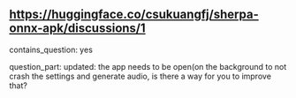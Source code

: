 ## https://huggingface.co/csukuangfj/sherpa-onnx-apk/discussions/1

contains_question: yes

question_part: updated: the app needs to be open(on the background to not crash the settings and generate audio, is there a way for you to improve that?